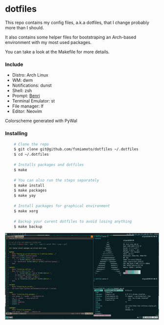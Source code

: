 # dotfiles

This repo contains my config files, a.k.a dotfiles, that I change probably more than I should.

It also contains some helper files for bootstraping an Arch-based environment with 
my most used packages.

You can take a look at the Makefile for more details.

### Include

- Distro: Arch Linux
- WM: dwm
- Notifications: dunst
- Shell: zsh
- Prompt: [Benri](https://github.com/fsmiamoto/benri)
- Terminal Emulator: st
- File manager: lf
- Editor: Neovim

Colorscheme generated with PyWal

### Installing

```sh
    # Clone the repo
    $ git clone git@github.com/fsmiamoto/dotfiles ~/.dotfiles
    $ cd ~/.dotfiles

    # Installs packages and dotfiles 
    $ make

    # You can also run the steps separately
    $ make install
    $ make packages
    $ make yay

    # Install packages for graphical environment
    $ make xorg

    # Backup your curent dotfiles to avoid losing anything
    $ make backup
```

![Preview](./setup.png)
